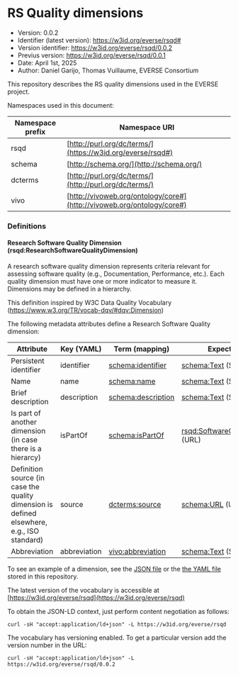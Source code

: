 # RS Quality dimensions
- Version: 0.0.2
- Identifier (latest version): https://w3id.org/everse/rsqd#
- Version identifier: https://w3id.org/everse/rsqd/0.0.2
- Previus version: https://w3id.org/everse/rsqd/0.0.1
- Date: April 1st, 2025
- Author: Daniel Garijo, Thomas Vuillaume, EVERSE Consortium

This repository describes the RS quality dimensions used in the EVERSE project.

Namespaces used in this document:

| Namespace prefix | Namespace URI |
|---|---|
|rsqd|[http://purl.org/dc/terms/](https://w3id.org/everse/rsqd#)|
|schema|[http://schema.org/](http://schema.org/)| 
|dcterms|[http://purl.org/dc/terms/](http://purl.org/dc/terms/)|
|vivo|[http://vivoweb.org/ontology/core#](http://vivoweb.org/ontology/core#)|

### Definitions
#### Research Software Quality Dimension (rsqd:ResearchSoftwareQualityDimension) 
A research software quality dimension represents criteria relevant for assessing software quality (e.g., Documentation, Performance, etc.). Each quality dimension must have one or more indicator to measure it. Dimensions may be defined in a hierarchy.

This definition inspired by W3C Data Quality Vocabulary (https://www.w3.org/TR/vocab-dqv/#dqv:Dimension) 

The following metadata attributes define a Research Software Quality dimension:

| Attribute | Key (YAML) | Term (mapping) | Expected value |
|---|---|---|---|
|Persistent identifier |identifier|[schema:identifier](https://schema.org/identifier)|[schema:Text](https://schema.org/Text) (String)|
|Name|name|[schema:name](https://schema.org/name)|[schema:Text](https://schema.org/Text) (String)|
|Brief description|description|[schema:description]((https://schema.org/description))|[schema:Text](https://schema.org/Text) (String)|
|Is part of another dimension (in case there is a hierarcy)|isPartOf|[schema:isPartOf](https://schema.org/isPartOf)|[rsqd:SoftwareQualityDimension](https://w3id.org/everse/rsqd#research-software-quality-dimension) (URL)|
|Definition source (in case the quality dimension is defined elsewhere, e.g., ISO standard)|source|[dcterms:source](http://purl.org/dc/terms/source)|[schema:URL](https://schema.org/URL) (URL)|
|Abbreviation|abbreviation|[vivo:abbreviation](http://vivoweb.org/ontology/core#abbreviation)|[schema:Text](https://schema.org/Text) (String)|

To see an example of a dimension, see the [JSON file](example.json) or the [the YAML file](example.yaml) stored in this repository.

The latest version of the vocabulary is accessible at [https://w3id.org/everse/rsqd](https://w3id.org/everse/rsqd)

To obtain the JSON-LD context, just perform content negotiation as follows:

```
curl -sH "accept:application/ld+json" -L https://w3id.org/everse/rsqd
```

The vocabulary has versioning enabled. To get a particular version add the version number in the URL:

```
curl -sH "accept:application/ld+json" -L https://w3id.org/everse/rsqd/0.0.2
```